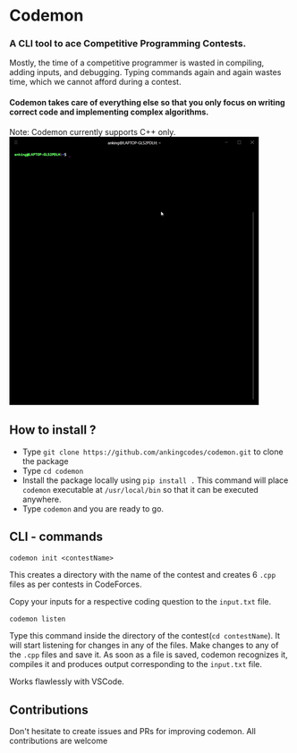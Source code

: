 #                           Codemon 
### A CLI tool to ace Competitive Programming Contests.

Mostly, the time of a competitive programmer is wasted in compiling, adding inputs, 
and debugging. Typing commands again and again wastes time, which we cannot afford 
during a contest. 

#### Codemon takes care of everything else so that you only focus on writing correct code and implementing complex algorithms.

Note: Codemon currently supports C++ only. 
![](code.gif)

## How to install ?
- Type `git clone https://github.com/ankingcodes/codemon.git` to clone the package
- Type `cd codemon`
- Install the package locally using `pip install .`
  This command will place `codemon` executable at `/usr/local/bin` so that it can 
  be executed anywhere.
- Type `codemon` and you are ready to go.

## CLI - commands
   ```
   codemon init <contestName>
   ```
    
  This creates a directory with the name of the contest and creates 6 `.cpp` files 
  as per contests in CodeForces.

  Copy your inputs for a respective coding question to the `input.txt` file.

  ```
  codemon listen 
  ```

  Type this command inside the directory of the contest(`cd contestName`). 
  It will start listening for changes in any of the files. Make changes to any 
  of the `.cpp` files and save it. 
  As soon as a file is saved, codemon recognizes it, compiles it and produces 
  output corresponding to the `input.txt` file. 

  Works flawlessly with VSCode.

## Contributions 
Don't hesitate to create issues and PRs for improving codemon. 
All contributions are welcome 
